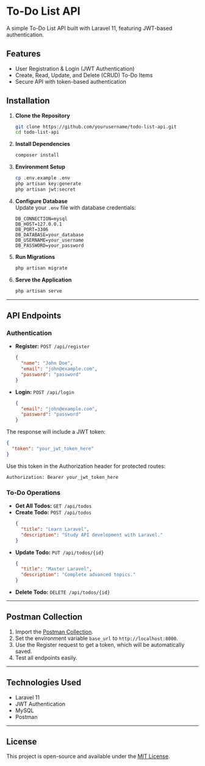 # To-Do List API

A simple To-Do List API built with Laravel 11, featuring JWT-based authentication.

## Features
- User Registration & Login (JWT Authentication)
- Create, Read, Update, and Delete (CRUD) To-Do Items
- Secure API with token-based authentication

## Installation

1. **Clone the Repository**
   ```bash
   git clone https://github.com/yourusername/todo-list-api.git
   cd todo-list-api
   ```

2. **Install Dependencies**
   ```bash
   composer install
   ```

3. **Environment Setup**
   ```bash
   cp .env.example .env
   php artisan key:generate
   php artisan jwt:secret
   ```

4. **Configure Database**  
   Update your `.env` file with database credentials:
   ```env
   DB_CONNECTION=mysql
   DB_HOST=127.0.0.1
   DB_PORT=3306
   DB_DATABASE=your_database
   DB_USERNAME=your_username
   DB_PASSWORD=your_password
   ```

5. **Run Migrations**
   ```bash
   php artisan migrate
   ```

6. **Serve the Application**
   ```bash
   php artisan serve
   ```

---

## API Endpoints

### **Authentication**
- **Register:** `POST /api/register`
  ```json
  {
    "name": "John Doe",
    "email": "john@example.com",
    "password": "password"
  }
  ```

- **Login:** `POST /api/login`
  ```json
  {
    "email": "john@example.com",
    "password": "password"
  }
  ```

The response will include a JWT token:
```json
{
  "token": "your_jwt_token_here"
}
```
Use this token in the Authorization header for protected routes:
```
Authorization: Bearer your_jwt_token_here
```

### **To-Do Operations**
- **Get All Todos:** `GET /api/todos`
- **Create Todo:** `POST /api/todos`
  ```json
  {
    "title": "Learn Laravel",
    "description": "Study API development with Laravel."
  }
  ```
- **Update Todo:** `PUT /api/todos/{id}`
  ```json
  {
    "title": "Master Laravel",
    "description": "Complete advanced topics."
  }
  ```
- **Delete Todo:** `DELETE /api/todos/{id}`

---

## Postman Collection

1. Import the [Postman Collection](todo_api_postman_collection.json).
2. Set the environment variable `base_url` to `http://localhost:8000`.
3. Use the Register request to get a token, which will be automatically saved.
4. Test all endpoints easily.

---

## Technologies Used
- Laravel 11
- JWT Authentication
- MySQL
- Postman

---

## License
This project is open-source and available under the [MIT License](LICENSE).

